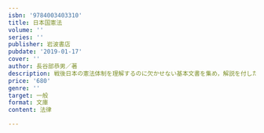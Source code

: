 ```yaml
---
isbn: '9784003403310'
title: 日本国憲法
volume: ''
series: ''
publisher: 岩波書店
pubdate: '2019-01-17'
cover: ''
author: 長谷部恭男／著
description: 戦後日本の憲法体制を理解するのに欠かせない基本文書を集め，解説を付した．市民必携のハンディな一冊．
price: '680'
genre: ''
target: 一般
format: 文庫
content: 法律

---
```

